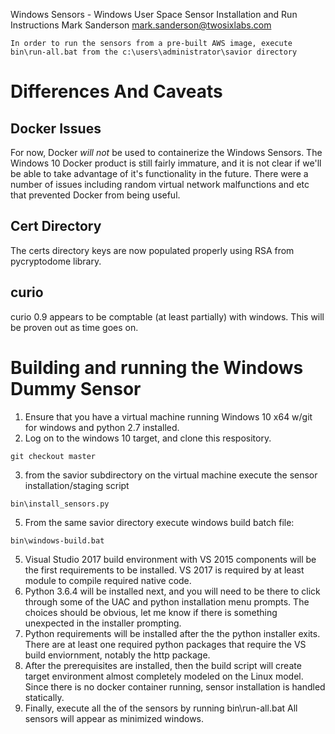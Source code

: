 Windows Sensors - Windows User Space Sensor Installation and Run Instructions
Mark Sanderson
mark.sanderson@twosixlabs.com

``` NOTE:
In order to run the sensors from a pre-built AWS image, execute bin\run-all.bat from the c:\users\administrator\savior directory
```

# Differences And Caveats
## Docker Issues
For now, Docker *will not* be used to containerize the Windows Sensors.  The Windows 10 Docker product is still fairly immature, and it is not clear if we'll be able to take advantage of it's functionality in the future.  There were a number of issues including random virtual network malfunctions and etc that prevented Docker from being useful.
## Cert Directory
The certs directory keys are now populated properly using RSA from pycryptodome library. 
## curio
curio 0.9 appears to be comptable (at least partially) with windows.  This will be proven out as time goes on.

# Building and running the Windows Dummy Sensor

1. Ensure that you have a virtual machine running Windows 10 x64 w/git for windows and python 2.7 installed.
2. Log on to the windows 10 target, and clone this respository.
```Cmd
git checkout master
```
3. from the savior subdirectory on the virtual machine execute the sensor installation/staging script
```Cmd
bin\install_sensors.py
```
5. From the same savior directory execute windows build batch file:
```Cmd
bin\windows-build.bat
```
5. Visual Studio 2017 build environment with VS 2015 components will be the first requirements to be installed.  VS 2017 is required by at least module to compile required native code.
6. Python 3.6.4 will be installed next, and you will need to be there to click through some of the UAC and python installation menu prompts.  The choices should be obvious, let me know if there is something unexpected in the installer prompting.
7. Python requirements will be installed after the the python installer exits.  There are at least one required python packages that require the VS build enviornment, notably the http package.
8. After the prerequisites are installed, then the build script will create target environment almost completely modeled on the Linux model.  Since there is no docker container running, sensor installation is handled statically.
9. Finally, execute all the of the sensors by running bin\run-all.bat  All sensors will appear as minimized windows.
